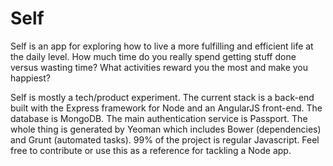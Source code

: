 Self
===

Self is an app for exploring how to live a more fulfilling and efficient life at the daily level. How much time do you
really spend getting stuff done versus wasting time? What activities reward you the most and make you happiest?

Self is mostly a tech/product experiment. The current stack is a back-end built with the Express framework for Node
and an AngularJS front-end. The database is MongoDB. The main authentication service is Passport. The whole thing 
is generated by Yeoman which includes Bower (dependencies) and Grunt (automated tasks). 99% of the project
is regular Javascript. Feel free to contribute or use this as a reference for tackling a Node app.


